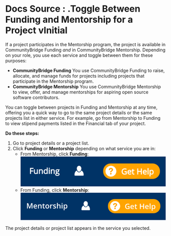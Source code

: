 # Docs Source : .Toggle Between Funding and Mentorship for a Project vInitial

If a project participates in the Mentorship program, the project is available in CommunityBridge Funding _and_ in CommunityBridge Mentorship. Depending on your role, you use each service and toggle between them for these purposes:

* **CommunityBridge Funding** You use CommunityBridge Funding to raise, allocate, and manage funds for projects including projects that participate in the Mentorship program. 
* **CommunityBridge Mentorship** You use CommunityBridge Mentorship to view, offer, and manage mentorships for aspiring open source software contributors.

You can toggle between projects in Funding and Mentorship at any time, offering you a quick way to go to the same project details or the same projects list in either service. For example, go from Mentorship to Funding to view stipend payments listed in the Financial tab of your project.

**Do these steps:**

1. Go to project details or a project list.  
2. Click **Funding** or **Mentorship** depending on what service you are in:
   * From Mentorship, click **Funding**: ![](.gitbook/assets/7413840.png)
   * From Funding, click **Mentorship**: ![](.gitbook/assets/7413841.png)

The project details or project list appears in the service you selected.

